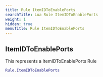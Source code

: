 ```yaml
---
title: Rule ItemIDToEnablePorts
searchTitle: Lua Rule ItemIDToEnablePorts
weight: 1
hidden: true
menuTitle: Rule ItemIDToEnablePorts
---
```

## ItemIDToEnablePorts

This represents a ItemIDToEnablePorts Rule
```lua
Rule.ItemIDToEnablePorts
```